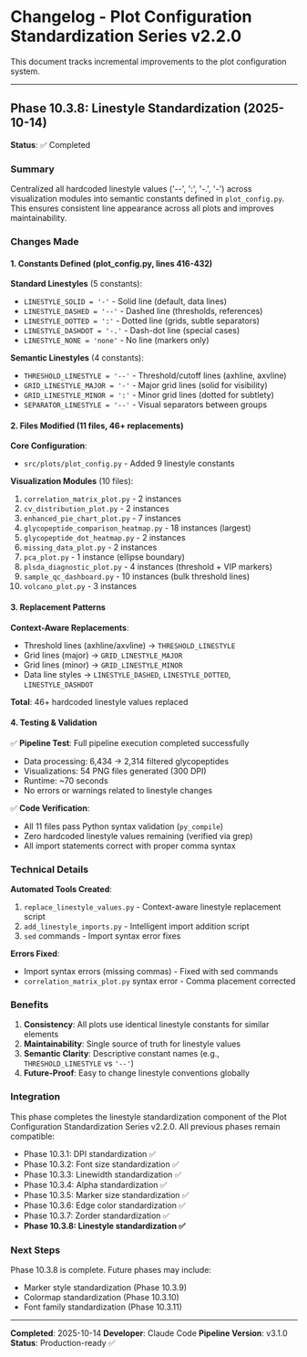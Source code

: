 # Changelog - Plot Configuration Standardization Series v2.2.0

This document tracks incremental improvements to the plot configuration system.

---

## Phase 10.3.8: Linestyle Standardization (2025-10-14)

**Status**: ✅ Completed

### Summary
Centralized all hardcoded linestyle values ('--', ':', '-.', '-') across visualization modules into semantic constants defined in `plot_config.py`. This ensures consistent line appearance across all plots and improves maintainability.

### Changes Made

#### 1. Constants Defined (plot_config.py, lines 416-432)
**Standard Linestyles** (5 constants):
- `LINESTYLE_SOLID = '-'` - Solid line (default, data lines)
- `LINESTYLE_DASHED = '--'` - Dashed line (thresholds, references)
- `LINESTYLE_DOTTED = ':'` - Dotted line (grids, subtle separators)
- `LINESTYLE_DASHDOT = '-.'` - Dash-dot line (special cases)
- `LINESTYLE_NONE = 'none'` - No line (markers only)

**Semantic Linestyles** (4 constants):
- `THRESHOLD_LINESTYLE = '--'` - Threshold/cutoff lines (axhline, axvline)
- `GRID_LINESTYLE_MAJOR = '-'` - Major grid lines (solid for visibility)
- `GRID_LINESTYLE_MINOR = ':'` - Minor grid lines (dotted for subtlety)
- `SEPARATOR_LINESTYLE = '--'` - Visual separators between groups

#### 2. Files Modified (11 files, 46+ replacements)

**Core Configuration**:
- `src/plots/plot_config.py` - Added 9 linestyle constants

**Visualization Modules** (10 files):
1. `correlation_matrix_plot.py` - 2 instances
2. `cv_distribution_plot.py` - 2 instances
3. `enhanced_pie_chart_plot.py` - 7 instances
4. `glycopeptide_comparison_heatmap.py` - 18 instances (largest)
5. `glycopeptide_dot_heatmap.py` - 2 instances
6. `missing_data_plot.py` - 2 instances
7. `pca_plot.py` - 1 instance (ellipse boundary)
8. `plsda_diagnostic_plot.py` - 4 instances (threshold + VIP markers)
9. `sample_qc_dashboard.py` - 10 instances (bulk threshold lines)
10. `volcano_plot.py` - 3 instances

#### 3. Replacement Patterns

**Context-Aware Replacements**:
- Threshold lines (axhline/axvline) → `THRESHOLD_LINESTYLE`
- Grid lines (major) → `GRID_LINESTYLE_MAJOR`
- Grid lines (minor) → `GRID_LINESTYLE_MINOR`
- Data line styles → `LINESTYLE_DASHED`, `LINESTYLE_DOTTED`, `LINESTYLE_DASHDOT`

**Total**: 46+ hardcoded linestyle values replaced

#### 4. Testing & Validation

✅ **Pipeline Test**: Full pipeline execution completed successfully
- Data processing: 6,434 → 2,314 filtered glycopeptides
- Visualizations: 54 PNG files generated (300 DPI)
- Runtime: ~70 seconds
- No errors or warnings related to linestyle changes

✅ **Code Verification**:
- All 11 files pass Python syntax validation (`py_compile`)
- Zero hardcoded linestyle values remaining (verified via grep)
- All import statements correct with proper comma syntax

### Technical Details

**Automated Tools Created**:
1. `replace_linestyle_values.py` - Context-aware linestyle replacement script
2. `add_linestyle_imports.py` - Intelligent import addition script
3. `sed` commands - Import syntax error fixes

**Errors Fixed**:
- Import syntax errors (missing commas) - Fixed with sed commands
- `correlation_matrix_plot.py` syntax error - Comma placement corrected

### Benefits

1. **Consistency**: All plots use identical linestyle constants for similar elements
2. **Maintainability**: Single source of truth for linestyle values
3. **Semantic Clarity**: Descriptive constant names (e.g., `THRESHOLD_LINESTYLE` vs `'--'`)
4. **Future-Proof**: Easy to change linestyle conventions globally

### Integration

This phase completes the linestyle standardization component of the Plot Configuration Standardization Series v2.2.0. All previous phases remain compatible:

- Phase 10.3.1: DPI standardization ✅
- Phase 10.3.2: Font size standardization ✅
- Phase 10.3.3: Linewidth standardization ✅
- Phase 10.3.4: Alpha standardization ✅
- Phase 10.3.5: Marker size standardization ✅
- Phase 10.3.6: Edge color standardization ✅
- Phase 10.3.7: Zorder standardization ✅
- **Phase 10.3.8: Linestyle standardization ✅**

### Next Steps

Phase 10.3.8 is complete. Future phases may include:
- Marker style standardization (Phase 10.3.9)
- Colormap standardization (Phase 10.3.10)
- Font family standardization (Phase 10.3.11)

---

**Completed**: 2025-10-14
**Developer**: Claude Code
**Pipeline Version**: v3.1.0
**Status**: Production-ready ✅
